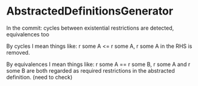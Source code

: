 # AbstractedDefinitionsGenerator
In the commit: cycles between existential restrictions are detected, equivalences too

By cycles I mean things like: r some A <= r some A, r some A in the RHS is removed. 

By equivalences I mean things like: r some A == r some B, r some A and r some B are both regarded as required restrictions in the abstracted definition. (need to check) 
